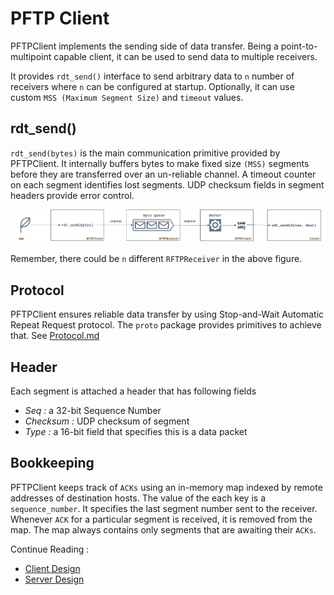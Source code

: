 # PFTP Client

PFTPClient implements the sending side of data transfer. Being a point-to-multipoint capable client, it can be used to send data to multiple receivers.

It provides `rdt_send()` interface to send arbitrary data to `n` number of receivers where `n` can be configured at startup. Optionally, it can use custom `MSS (Maximum Segment Size)` and `timeout` values. 

## rdt\_send()

`rdt_send(bytes)` is the main communication primitive provided by PFTPClient. It internally buffers bytes to make fixed size `(MSS)` segments before they are transferred over an un-reliable channel. A timeout counter on each segment identifies lost segments. UDP checksum fields in segment headers provide error control.

![rdt_send()](./rdt_send.png)

Remember, there could be `n` different `RFTPReceiver` in the above figure.

## Protocol

PFTPClient ensures reliable data transfer by using Stop-and-Wait Automatic Repeat Request protocol. The `proto` package provides primitives to achieve that. See [Protocol.md](./Protocol.md)

## Header

Each segment is attached a header that has following fields

- *Seq :* a 32-bit Sequence Number
- *Checksum :* UDP checksum of segment
- *Type :* a 16-bit field that specifies this is a data packet

## Bookkeeping

PFTPClient keeps track of `ACKs` using an in-memory map indexed by remote addresses of destination hosts.  The value of the each key is a `sequence_number`. It specifies the last segment number sent to the receiver. Whenever `ACK` for a particular segment is received, it is removed from the map. The map always contains only segments that are awaiting their `ACKs`.

Continue Reading :
- [Client Design](./Client.md)
- [Server Design](./Server.md)
